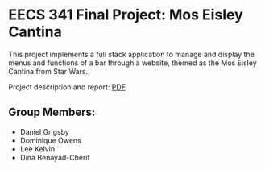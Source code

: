 # EECS 341 Final Project: Mos Eisley Cantina
This project implements a full stack application to manage and display the menus and functions of a bar through a website, themed as the Mos Eisley Cantina from Star Wars. 

Project description and report: [PDF](report.pdf)


## Group Members:
* Daniel Grigsby
* Dominique Owens
* Lee Kelvin
* Dina Benayad-Cherif



